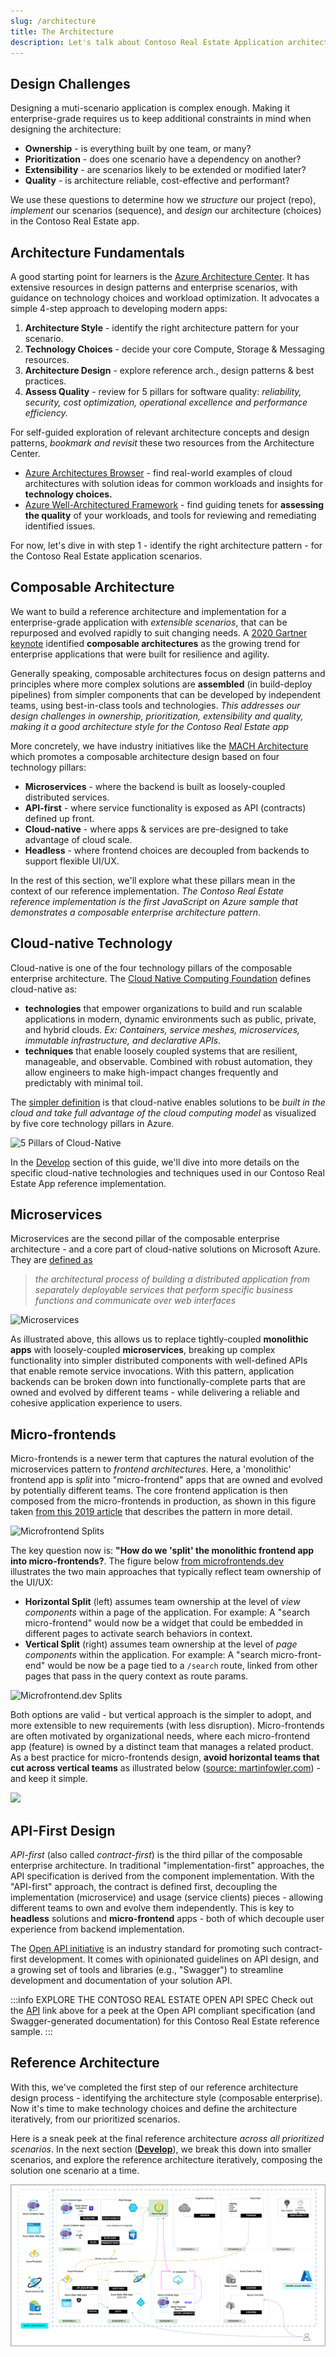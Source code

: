 ```yaml
---
slug: /architecture
title: The Architecture
description: Let's talk about Contoso Real Estate Application architecture style
---
```


## Design Challenges

Designing a muti-scenario application is complex enough. Making it enterprise-grade requires us to keep additional constraints in mind when designing the architecture:

 - **Ownership** - is everything built by one team, or many?
 - **Prioritization** - does one scenario have a dependency on another?
 - **Extensibility** - are scenarios likely to be extended or modified later?
 - **Quality** - is architecture reliable, cost-effective and performant?

We use these questions to determine how we _structure_ our project (repo), _implement_ our scenarios (sequence), and _design_ our architecture (choices) in the Contoso Real Estate app.

## Architecture Fundamentals

A good starting point for learners is the [Azure Architecture Center](https://learn.microsoft.com/azure/architecture/). It has extensive resources in design patterns and enterprise scenarios, with guidance on technology choices and workload optimization. It advocates a simple 4-step approach to developing modern apps:

1. **Architecture Style** - identify the right architecture pattern for your scenario.
1. **Technology Choices** - decide your core Compute, Storage & Messaging resources.
1. **Architecture Design** - explore reference arch., design patterns & best practices.
1. **Assess Quality** - review for 5 pillars for software quality: _reliability, security, cost optimization, operational excellence and performance efficiency._

For self-guided exploration of relevant architecture concepts and design patterns, *bookmark and revisit* these two resources from the Architecture Center.

 - [Azure Architectures Browser](https://learn.microsoft.com/azure/architecture/browse/) - find real-world examples of cloud architectures with solution ideas for common workloads and insights for **technology choices.**
 -  [Azure Well-Architectured Framework](https://learn.microsoft.com/azure/well-architected/) - find guiding tenets for **assessing the quality** of your workloads, and tools for reviewing and remediating identified issues.

For now, let's dive in with step 1 - identify the right architecture pattern - for the Contoso Real Estate application scenarios.

## Composable Architecture

We want to build a reference architecture and implementation for a enterprise-grade application with _extensible scenarios_, that can be repurposed and evolved rapidly to suit changing needs. A [2020 Gartner keynote](https://www.gartner.com/smarterwithgartner/gartner-keynote-the-future-of-business-is-composable) identified **composable architectures** as the growing trend for enterprise applications that were built for resilience and agility.

Generally speaking, composable architectures focus on design patterns and principles where more complex solutions are **assembled** (in build-deploy pipelines) from simpler components that can be developed by independent teams, using best-in-class tools and technologies. _This addresses our design challenges in ownership, prioritization, extensibility and quality, making it a good architecture style for the Contoso Real Estate app_

More concretely, we have industry initiatives like the [MACH Architecture](https://macharchitecture.com/) which promotes a composable architecture design based on four technology pillars:
 - **Microservices** - where the backend is built as loosely-coupled distributed services.
 - **API-first** - where service functionality is exposed as API (contracts) defined up front.
 - **Cloud-native** - where apps & services are pre-designed to take advantage of cloud scale.
 - **Headless** - where frontend choices are decoupled from backends to support flexible UI/UX.

In the rest of this section, we'll explore what these pillars mean in the context of our reference implementation. _The Contoso Real Estate reference implementation is the first JavaScript on Azure sample that demonstrates a composable enterprise architecture pattern_.

## Cloud-native Technology

Cloud-native is one of the four technology pillars of the composable enterprise architecture. The [Cloud Native Computing Foundation](https://github.com/cncf/toc/blob/main/DEFINITION.md) defines cloud-native as:

 *  **technologies** that empower organizations to build and run scalable applications in modern, dynamic environments such as public, private, and hybrid clouds. _Ex: Containers, service meshes, microservices, immutable infrastructure, and declarative APIs_.
 * **techniques** that enable loosely coupled systems that are resilient, manageable, and observable. Combined with robust automation, they allow engineers to make high-impact changes frequently and predictably with minimal toil.

The [simpler definition](https://learn.microsoft.com/dotnet/architecture/cloud-native/definition) is that cloud-native enables solutions to be _built in the cloud and take full advantage of the cloud computing model_ as visualized by five core technology pillars in Azure.

![5 Pillars of Cloud-Native](https://learn.microsoft.com/dotnet/architecture/cloud-native/media/cloud-native-foundational-pillars.png)

In the [Develop](/develop) section of this guide, we'll dive into more details on the specific cloud-native technologies and techniques used in our Contoso Real Estate App reference implementation.

## Microservices

Microservices are the second pillar of the composable enterprise architecture - and a core part of cloud-native solutions on Microsoft Azure. They are [defined as](https://learn.microsoft.com/devops/deliver/what-are-microservices) 
> _the architectural process of building a distributed application from separately deployable services that perform specific business functions and communicate over web interfaces_

![Microservices](https://learn.microsoft.com/en-us/devops/_img/microservices_600x300-1.png)

As illustrated above, this allows us to replace tightly-coupled **monolithic apps** with loosely-coupled **microservices**, breaking up complex functionality into simpler distributed components with well-defined APIs that enable remote service invocations. With this pattern, application backends can be broken down into functionally-complete parts that are owned and evolved by different teams - while delivering a reliable and cohesive application experience to users. 


## Micro-frontends

Micro-frontends is a newer term that captures the natural evolution of the microservices pattern to _frontend architectures_. Here, a 'monolithic' frontend app is _split_ into "micro-frontend" apps that are owned and evolved by potentially different teams. The core frontend application is then composed from the micro-frontends in production, as shown in this figure taken [from this 2019 article](https://martinfowler.com/articles/micro-frontends.html) that describes the pattern in more detail.

![Microfrontend Splits](https://martinfowler.com/articles/micro-frontends/deployment.png)

The key question now is: **"How do we 'split' the monolithic frontend app into micro-frontends?**. The figure below [from microfrontends.dev](https://microfrontend.dev/architecture/#patterns) illustrates the two main approaches that typically reflect team ownership of the UI/UX:

 - **Horizontal Split** (left) assumes team ownership at the level of _view components_ within a page of the application. For example: A "search micro-frontend" would now be a widget that could be embedded in different pages to activate search behaviors in context.
 - **Vertical Split** (right) assumes team ownership at the level of _page components_ within the application. For example: A "search micro-front-end" would be now be a page tied to a `/search` route, linked from other pages that pass in the query context as route params.

![Microfrontend.dev Splits](https://microfrontend.dev/images/frameworks/splits.svg)

Both options are valid - but vertical approach is the simpler to adopt, and more extensible to new requirements (with less disruption). Micro-frontends are often motivated by organizational needs, where each micro-frontend app (feature) is owned by a distinct team that manages a related product. As a best practice for micro-frontends design, **avoid horizontal teams that cut across vertical teams** as illustrated below ([source: martinfowler.com](https://martinfowler.com/articles/micro-frontends.html)) - and keep it simple.

![](https://martinfowler.com/articles/micro-frontends/horizontal.png)


## API-First Design

_API-first_ (also called _contract-first_) is the third pillar of the composable enterprise architecture. In traditional "implementation-first" approaches, the API specification is derived from the component implementation. With the "API-first" approach, the contract is defined first, decoupling the implementation (microservice) and usage (service clients) pieces - allowing different teams to own and evolve them independently. This is key to **headless** solutions and **micro-frontend** apps - both of which decouple user experience from backend implementation.

The [Open API initiative](https://learn.microsoft.com/azure/architecture/best-practices/api-design#open-api-initiative) is an industry standard for promoting such contract-first development. It comes with opinionated guidelines on API design, and a growing set of tools and libraries (e.g., "Swagger") to streamline development and documentation of your solution API. 

:::info EXPLORE THE CONTOSO REAL ESTATE OPEN API SPEC
Check out the [API](/api) link above for a peek at the Open API compliant specification (and Swagger-generated documentation) for this Contoso Real Estate reference sample.
:::

## Reference Architecture 

With this, we've completed the first step of our reference architecture design process - identifying the architecture style (composable enterprise). Now it's time to make technology choices and define the architecture iteratively, from our prioritized scenarios.

Here is a sneak peek at the final reference architecture _across all prioritized scenarios_. In the next section ([**Develop**](/develop)), we break this down into smaller scenarios, and explore the reference architecture iteratively, composing the solution one scenario at a time.

![E2E Reference Architecture For Contoso Real Estate](../../../../../assets/diagrams/e2e-full-horizontal.drawio.png)

